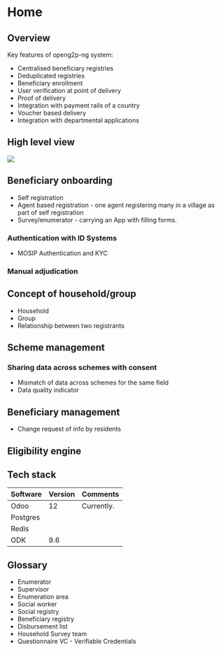 # Home

## Overview

Key features of openg2p-ng system:

* Centralised beneficiary registries
* Deduplicated registries
* Beneficiary enrollment
* User verification at point of delivery
* Proof of delivery
* Integration with payment rails of a country
* Voucher based delivery
* Integration with departmental applications

## High level view

![](\_images/high-level-view.png)

## Beneficiary onboarding

* Self registration
* Agent based registration - one agent registering many in a village as part of self registration
* Survey/enumerator - carrying an App with filling forms.

### Authentication with ID Systems

* MOSIP Authentication and KYC

### Manual adjudication

## Concept of household/group

* Household
* Group
* Relationship between two registrants

## Scheme management

### Sharing data across schemes with consent

* Mismatch of data across schemes for the same field
* Data quality indicator

## Beneficiary management

* Change request of info by residents

## Eligibility engine

## Tech stack

| Software | Version | Comments   |
| -------- | ------- | ---------- |
| Odoo     | 12      | Currently. |
| Postgres |         |            |
| Redis    |         |            |
| ODK      | 9.6     |            |

## Glossary

* Enumerator&#x20;
* Supervisor&#x20;
* Enumeration area&#x20;
* Social worker&#x20;
* Social registry&#x20;
* Beneficiary registry&#x20;
* Disbursement list&#x20;
* Household Survey team&#x20;
* Questionnaire VC - Verifiable Credentials

